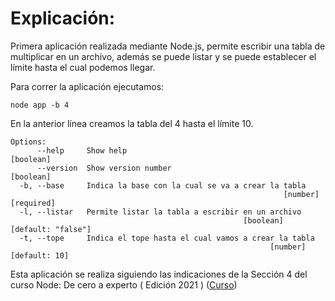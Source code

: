 # Explicación:

Primera aplicación realizada mediante Node.js, permite escribir una tabla de multiplicar en un archivo, además se puede listar y se puede establecer el límite hasta el cual podemos llegar.

Para correr la aplicación ejecutamos:

```
node app -b 4
```

En la anterior línea creamos la tabla del 4 hasta el límite 10.

```
Options:
      --help     Show help                                             [boolean]
      --version  Show version number                                   [boolean]
  -b, --base     Indica la base con la cual se va a crear la tabla
                                                             [number] [required]
  -l, --listar   Permite listar la tabla a escribir en un archivo
                                                    [boolean] [default: "false"]
  -t, --tope     Indica el tope hasta el cual vamos a crear la tabla
                                                          [number] [default: 10]
```



Esta aplicación se realiza siguiendo las indicaciones de la Sección 4 del curso Node: De cero a experto ( Edición 2021 ) ([Curso](https://www.udemy.com/course/node-de-cero-a-experto))
